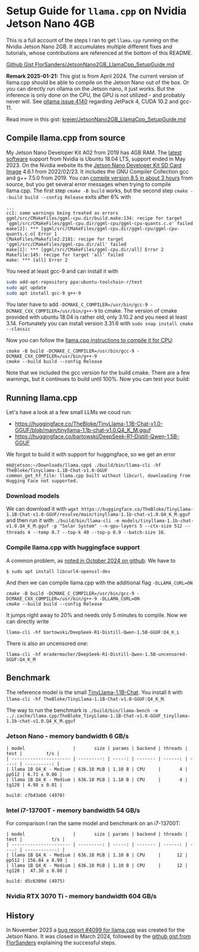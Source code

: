 # Setup Guide for `llama.cpp` on Nvidia Jetson Nano 4GB

This is a full account of the steps I ran to get `llama.cpp` running on the Nvidia Jetson Nano 2GB. It accumulates multiple different fixes and tutorials, whose contributions are referenced at the bottom of this README.

[Github Gist FlorSanders/JetsonNano2GB_LlamaCpp_SetupGuide.md](https://gist.github.com/FlorSanders/2cf043f7161f52aa4b18fb3a1ab6022f)

__Remark 2025-01-21:__ This gist is from April 2024. The current version of llama.cpp should be able to compile on the Jetson Nano out of the box. Or you can directly run ollama on the Jetson nano, it just works. But the inference is only done on the CPU, the GPU is not utilized - and probably never will. See [ollama issue 4140](https://github.com/ollama/ollama/issues/4140) regarding JetPack 4, CUDA 10.2 and gcc-11.

Read more in this gist: [kreier/JetsonNano2GB_LlamaCpp_SetupGuide.md](https://gist.github.com/kreier/c64815fd2fd3c15ca9d84ab2cfa58ff9)

## Compile llama.cpp from source

My Jetson Nano Developer Kit A02 from 2019 has 4GB RAM. The [latest software](https://developer.nvidia.com/embedded/downloads) support from Nvidia is Ubuntu 18.04 LTS, support ended in May 2023. On the Nvidia website its the [Jetson Nano Developer Kit SD Card Image](https://developer.nvidia.com/embedded/l4t/r32_release_v7.1/jp_4.6.1_b110_sd_card/jeston_nano/jetson-nano-jp461-sd-card-image.zip) 4.6.1 from 2022/02/23.  It includes the GNU Compiler Collection gcc and g++ 7.5.0 from 2019. You can [compile version 8.5 in about 3 hours](https://kreier.github.io/jetson/#2-llamacpp-as-an-alternative-probably-only-on-cpu-2024-04-11) from source, but you get several error messages when trying to compile llama.cpp. The first step `cmake -B build` works, but the second step `cmake --build build --config Release` exits after 6% with 

```
...
cc1: some warnings being treated as errors
ggml/src/CMakeFiles/ggml-cpu.dir/build.make:134: recipe for target 'ggml/src/CMakeFiles/ggml-cpu.dir/ggml-cpu/ggml-cpu-quants.c.o' failed
make[2]: *** [ggml/src/CMakeFiles/ggml-cpu.dir/ggml-cpu/ggml-cpu-quants.c.o] Error 1
CMakeFiles/Makefile2:2181: recipe for target 'ggml/src/CMakeFiles/ggml-cpu.dir/all' failed
make[1]: *** [ggml/src/CMakeFiles/ggml-cpu.dir/all] Error 2
Makefile:145: recipe for target 'all' failed
make: *** [all] Error 2
```

You need at least gcc-9 and can install it with

``` sh
sudo add-apt-repository ppa:ubuntu-toolchain-r/test
sudo apt update
sudo apt install gcc-9 g++-9
```

You later have to add `-DCMAKE_C_COMPILER=/usr/bin/gcc-9 -DCMAKE_CXX_COMPILER=/usr/bin/g++-9` to cmake. The version of cmake provided with ubuntu 18.04 is rather old, only 3.10.2 and you need at least 3.14. Fortunately you can install version 3.31.6 with `sudo snap install cmake --classic`

Now you can follow the [llama.cpp instructions to compile it for CPU](https://github.com/ggml-org/llama.cpp/blob/master/docs/build.md):

```
cmake -B build -DCMAKE_C_COMPILER=/usr/bin/gcc-9 -DCMAKE_CXX_COMPILER=/usr/bin/g++-9
cmake --build build --config Release
```

Note that we included the gcc version for the build cmake. There are a few warnings, but it continues to build until 100%. Now you can test your build:

## Running llama.cpp

Let's have a look at a few small LLMs we coud run:

- https://huggingface.co/TheBloke/TinyLlama-1.1B-Chat-v1.0-GGUF/blob/main/tinyllama-1.1b-chat-v1.0.Q4_K_M.gguf
- https://huggingface.co/bartowski/DeepSeek-R1-Distill-Qwen-1.5B-GGUF

We forgot to build it with support for huggingface, so we get an error

```
mk@jetson:~/Downloads/llama.cpp$ ./build/bin/llama-cli -hf TheBloke/TinyLlama-1.1B-Chat-v1.0-GGUF
common_get_hf_file: llama.cpp built without libcurl, downloading from Hugging Face not supported.
```

### Download models

We can download it with `wget https://huggingface.co/TheBloke/TinyLlama-1.1B-Chat-v1.0-GGUF/resolve/main/tinyllama-1.1b-chat-v1.0.Q4_K_M.gguf` and then run it with `./build/bin/llama-cli -m models/tinyllama-1.1b-chat-v1.0.Q4_K_M.gguf -p "Solar System" --n-gpu-layers 5 --ctx-size 512 --threads 4 --temp 0.7 --top-k 40 --top-p 0.9 --batch-size 16`.

### Compile llama.cpp with huggingface support

A common problem, as [noted in October 2024 on github](https://github.com/ggml-org/llama.cpp/discussions/9835). We have to 

```
$ sudo apt install libcurl4-openssl-dev
```

And then we can compile llama.cpp with the additional flag `-DLLAMA_CURL=ON`

```
cmake -B build -DCMAKE_C_COMPILER=/usr/bin/gcc-9 -DCMAKE_CXX_COMPILER=/usr/bin/g++-9 -DLLAMA_CURL=ON
cmake --build build --config Release
```

It jumps right away to 20% and needs only 5 minutes to compile. Now we can directly write  

```
llama-cli -hf bartowski/DeepSeek-R1-Distill-Qwen-1.5B-GGUF:Q4_K_L
```

There is also an uncensored one:

```
llama-cli -hf mradermacher/DeepSeek-R1-Distill-Qwen-1.5B-uncensored-GGUF:Q4_K_M
```

## Benchmark

The reference model is the small [TinyLlama-1.1B-Chat](https://huggingface.co/TheBloke/TinyLlama-1.1B-Chat-v1.0-GGUF/blob/main/tinyllama-1.1b-chat-v1.0.Q4_K_M.gguf). You install it with `llama-cli -hf TheBloke/TinyLlama-1.1B-Chat-v1.0-GGUF:Q4_K_M`.

The way to run the benchmark is `./build/bin/llama-bench -m ../.cache/llama.cpp/TheBloke_TinyLlama-1.1B-Chat-v1.0-GGUF_tinyllama-1.1b-chat-v1.0.Q4_K_M.gguf`

### Jetson Nano - memory bandwidth 6 GB/s

```
| model                  |       size | params | backend | threads |  test |         t/s |
| ---------------------- | ---------: | -----: | ------- | ------: | ----: | ----------: |
| llama 1B Q4_K - Medium | 636.18 MiB | 1.10 B | CPU     |       4 | pp512 | 6.71 ± 0.00 |
| llama 1B Q4_K - Medium | 636.18 MiB | 1.10 B | CPU     |       4 | tg128 | 4.98 ± 0.01 |

build: c7b43ab6 (4970)
```

### Intel i7-13700T - memory bandwidth 54 GB/s

For comparison I ran the same model and benchmark on an i7-13700T:

```
| model                  |       size | params | backend | threads |  test |           t/s |
| ---------------------- | ---------: | -----: | ------- | ------: | ----: | ------------: |
| llama 1B Q4_K - Medium | 636.18 MiB | 1.10 B | CPU     |      12 | pp512 | 156.84 ± 8.99 |
| llama 1B Q4_K - Medium | 636.18 MiB | 1.10 B | CPU     |      12 | tg128 |  47.38 ± 0.88 |

build: d5c6309d (4975)
```

### Nvidia RTX 3070 Ti - memory bandwidth 604 GB/s


## History

In November 2023 a [bug report #4099 for llama.cpp](https://github.com/ggml-org/llama.cpp/issues/4099) was created for the Jetson Nano. It was closed in March 2024, followed by the [github gist from FlorSanders](https://gist.github.com/FlorSanders/2cf043f7161f52aa4b18fb3a1ab6022f) explaining the successful steps.
